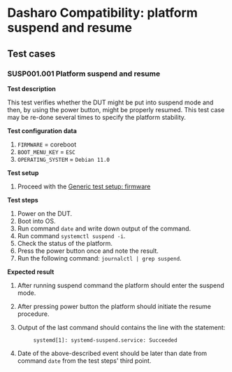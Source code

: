 # Dasharo Compatibility: platform suspend and resume

## Test cases

### SUSP001.001 Platform suspend and resume

**Test description**

This test verifies whether the DUT might be put into suspend mode and then, by 
using the power button, might be properly resumed. This test case may be re-done 
several times to specify the platform stability.

**Test configuration data**

1. `FIRMWARE` = coreboot
2. `BOOT_MENU_KEY` = `ESC`
3. `OPERATING_SYSTEM` = `Debian 11.0`

**Test setup**

1. Proceed with the
   [Generic test setup: firmware](generic-test-setup#firmware)

**Test steps**

1. Power on the DUT.
1. Boot into OS.
1. Run command `date` and write down output of the command.
1. Run command `systemctl suspend -i`.
1. Check the status of the platform.
1. Press the power button once and note the result.
1. Run the following command: `journalctl | grep suspend`.

**Expected result**

1. After running suspend command the platform should enter the suspend mode.
1. After pressing power button the platform should initiate the resume 
    procedure.
1. Output of the last command should contains the line with the statement:

            systemd[1]: systemd-suspend.service: Succeeded

1. Date of the above-described event should be later than date from 
    command `date` from the test steps' third point.
